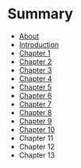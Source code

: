 # Summary

* [About](README.md)
* [Introduction](chapter1.md)
* [Chapter 1](chapter_1.md)
* [Chapter 2](chapter_2.md)
* [Chapter 3](chapter_3.md)
* [Chapter 4](chapter_4.md)
* [Chapter 5](chapter_5.md)
* [Chapter 6](chapter_6.md)
* [Chapter 7](chapter_7.md)
* [Chapter 8](chapter_8.md)
* [Chapter 9](chapter_9.md)
* [Chapter 10](chapter_10.md)
* Chapter 11
* Chapter 12
* Chapter 13

